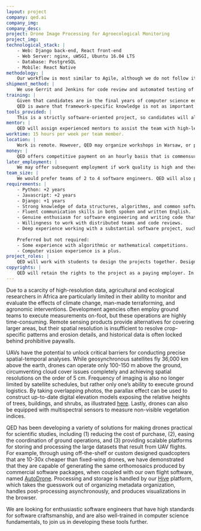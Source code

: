 ```yaml
---
layout: project
company: qed.ai
company_img:
company_desc:
project: Drone Image Processing for Agroecological Monitoring
project_img:
technological_stack: |
    - Web: Django back-end, React front-end
    - Web Server: nginx, uWSGI, Ubuntu 16.04 LTS
    - Database: PostgreSQL
    - Mobile: React Native
methodology: |
    Our workflow is most similar to Agile, although we do not follow it very strictly. We integrate ideas from Kanban into our task management system, and have regular discussions online and via video conference whenever necessary. We employ continuous integration methods that are detailed in the answer to the following question.
shipment_method: |
    We use Gerrit and Jenkins for code review and automated testing of back-end and front-end code, coupled with QA testers who further test all features and provide ticketed feedback.  Our projects are auto-deployed to multiple cloud servers, each representing different code checkpoints with varying levels of stability. We will also engage in regular online communications.
training: |
    Given that candidates are in the final years of computer science education, we expect them to already have a few years of experience with building and deploying working software. We will provide them with a real-world problem-solving context often missing from purely academic courses.
    QED is aware that framework-specific knowledge is not as important as strong analytical skills and experience with design patterns. However, if the duration of the work contract is very short (e.g. only a few months), then it would be most efficient if candidates already know the frameworks listed above, so that they can concentrate on design and coding rather than learning new frameworks, and have sufficient time to build something substantial and useful.
tools_provided: |
    This is a strictly software-oriented project, so candidates will already have the computers they need. QED will provide all DevOps support, such as cloud infrastructure, code repositories, and buildsystems, as well as researchers and graphic designers.
mentor: |
    QED will assign experienced mentors to assist the team with high-level architectural issues and code review.
worktime: 15 hours per week per team member.
location: |
    Work is remote. However, QED may organize workshops in Warsaw, or provide developers with fully-sponsored travel to visit users on-site in other places as necessary, if this is required to better provide real-world contexts. Any such visits would be discussed with team members first before planning them.
money: |
    QED offers competitive payment on an hourly basis that is commensurate with experience and skills. 
later_employment: |
    We may offer subsequent employment if work quality is high and there is a clear team fit.
team_size: |
    We would prefer teams of 2 to 4 software engineers. QED will also provide auxiliary staff to assist them.
requirements: |
    - Python: +2 years
    - Javascript: +2 years
    - Django: +1 years
    - Strong knowledge of data structures, algorithms, and common software design patterns.
    - Fluent communication skills in both spoken and written English.
    - Genuine enthusiasm for software engineering and writing code that is clean, readable, and efficient.
    - Willingness to work with distributed teams and code reviews.
    - Deep experience working with a substantial software project, such as from prior professional work experiences, or from contributions to open source software. Provide samples of code.
    
    Preferred but not required:
    - Some experience with algorithmic or mathematical competitions.
    - Computer vision experience is a plus.
project_roles: |
    QED will work with students to design the projects together. Designs are expected to change based on user feedback, so candidates should apply a high standard of software craftsmanship to enable rapid iterations.
copyrights: |
    QED will retain the rights to the project as a paying employer. In most cases we will bring a substantial pre-existing codebase to the table, and are not starting from scratch. We are also advocates of open source, and may choose to open source components of the project, or possibly the project in its entirety, as business conditions permit.
---
```

Due to a scarcity of high-resolution data, agricultural and ecological researchers in Africa are particularly limited in their ability to monitor and evaluate the effects of climate change, man-made terraforming, and agronomic interventions. Development agencies often employ ground teams to execute measurements on-foot, but these operations are highly time-consuming. Remote sensing products provide alternatives for covering larger areas, but their spatial resolution is insufficient to resolve crop-specific patterns and erosion details, and historical data is often locked behind prohibitive paywalls.

UAVs have the potential to unlock critical barriers for conducting precise spatial-temporal analyses. While geosynchronous satellites fly 36,000 km above the earth, drones can operate only 100-150 m above the ground, circumventing cloud cover issues completely and achieving spatial resolutions on the order of 5 cm. Frequency of imaging is also no longer limited by satellite schedules, but rather only one’s ability to execute ground logistics. By taking overlapping photos, the parallax effect can be used to construct up-to-date digital elevation models exposing the relative heights of trees, buildings, and shrubs, as illustrated [here](https://sketchfab.com/models/24f232b03d2d4f60ae427be49fd1e13e). Lastly, drones can also be equipped with multispectral sensors to measure non-visible vegetation indices.

QED has been developing a variety of solutions for making drones practical for scientific studies, including (1) reducing the cost of purchase, (2), easing the coordination of ground operations, and (3) providing scalable platforms for storing and processing the large datasets that result from UAV flights. For example, through using off-the-shelf or custom designed quadcopters that are 10-30x cheaper than fixed-wing drones, we have demonstrated that they are capable of generating the same orthomosaics produced by commercial software packages, when coupled with our own flight software, named [AutoDrone](https://play.google.com/store/apps/details?id=ai.qed.auto.drone&hl=en). Processing and storage is handled by our [Hive](http://hive.qed.ai/) platform, which takes the guesswork out of organizing metadata organization, handles post-processing asynchronously, and produces visualizations in the browser.  

We are looking for enthusiastic software engineers that have high standards for software craftsmanship, and are also well-trained in computer science fundamentals, to join us in developing these tools further.